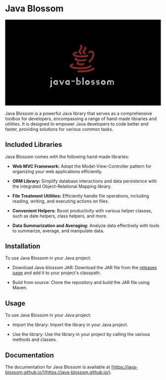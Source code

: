 # Java Blossom

![Java Blossom](public/java-blossom.png)

Java Blossom is a powerful Java library that serves as a comprehensive toolbox for developers, encompassing a range of hand-made libraries and utilities. It is designed to empower Java developers to code better and faster, providing solutions for various common tasks.

## Included Libraries

Java Blossom comes with the following hand-made libraries:

- **Web MVC Framework:** Adopt the Model-View-Controller pattern for organizing your web applications efficiently.

- **ORM Library:** Simplify database interactions and data persistence with the integrated Object-Relational Mapping library.

- **File Treatment Utilities:** Efficiently handle file operations, including reading, writing, and executing actions on files.

- **Convenient Helpers:** Boost productivity with various helper classes, such as date helpers, class helpers, and more.

- **Data Summarization and Averaging:** Analyze data effectively with tools to summarize, average, and manipulate data.

## Installation

To use Java Blossom in your Java project:

- Download Java-blossom JAR: Download the JAR file from the [releases page]() and add it to your project's classpath.

- Build from source: Clone the repository and build the JAR file using Maven.

## Usage

To use Java Blossom in your Java project:

- Import the library: Import the library in your Java project.

- Use the library: Use the library in your project by calling the various methods and classes.

## Documentation

The documentation for Java Blossom is available at [https://java-blossom.github.io/](https://java-blossom.github.io/).
